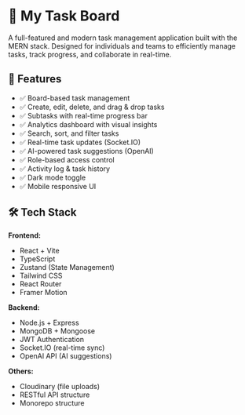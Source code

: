 # 🧠 My Task Board

A full-featured and modern task management application built with the MERN stack. Designed for individuals and teams to efficiently manage tasks, track progress, and collaborate in real-time.

## 🚀 Features

- ✅ Board-based task management
- ✅ Create, edit, delete, and drag & drop tasks
- ✅ Subtasks with real-time progress bar
- ✅ Analytics dashboard with visual insights
- ✅ Search, sort, and filter tasks
- ✅ Real-time task updates (Socket.IO)
- ✅ AI-powered task suggestions (OpenAI)
- ✅ Role-based access control
- ✅ Activity log & task history
- ✅ Dark mode toggle
- ✅ Mobile responsive UI

## 🛠️ Tech Stack

**Frontend:**
- React + Vite
- TypeScript
- Zustand (State Management)
- Tailwind CSS
- React Router
- Framer Motion

**Backend:**
- Node.js + Express
- MongoDB + Mongoose
- JWT Authentication
- Socket.IO (real-time sync)
- OpenAI API (AI suggestions)

**Others:**
- Cloudinary (file uploads)
- RESTful API structure
- Monorepo structure

